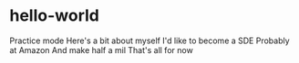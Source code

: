 # hello-world
Practice mode
Here's a bit about myself
I'd like to become a SDE
Probably at Amazon
And make half a mil
That's all for now
